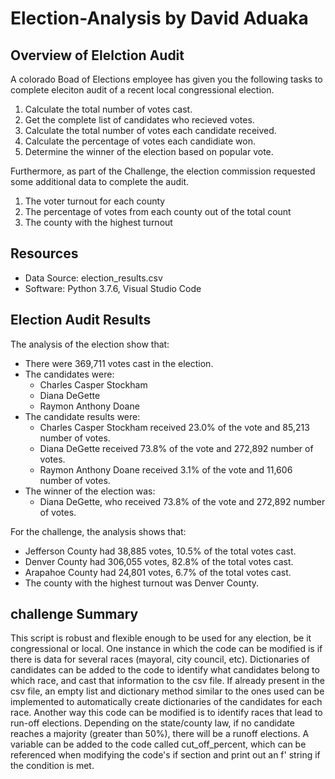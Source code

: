 # Election-Analysis by David Aduaka 

## Overview of Elelction Audit 
A colorado Boad of Elections employee has given you the following tasks to complete eleciton audit of a recent local congressional election.

 1. Calculate the total number of votes cast.
 2. Get the complete list of candidates who recieved votes.
 3. Calculate the total number of votes each candidate received.
 4. Calculate the percentage of votes each candidiate won.
 5. Determine the winner of the election based on popular vote.

Furthermore, as part of the Challenge, the election commission requested some additional data to complete the audit.

 1. The voter turnout for each county
 2. The percentage of votes from each county out of the total count
 3. The county with the highest turnout 

## Resources 
-  Data Source: election_results.csv
-  Software: Python 3.7.6, Visual Studio Code

## Election Audit Results  
The analysis of the election show that:
-  There were 369,711 votes cast in the election. 
-  The candidates were:
     -  Charles Casper Stockham
     -  Diana DeGette
     -  Raymon Anthony Doane 
-  The candidate results were:
     -  Charles Casper Stockham received 23.0% of the vote and 85,213 number of votes. 
     -  Diana DeGette received  73.8% of the vote and 272,892 number of votes.
     -  Raymon Anthony Doane received 3.1% of the vote and 11,606 number of votes. 
-  The winner of the election was:
     -  Diana DeGette, who received 73.8% of the vote and 272,892 number of votes.
  
For the challenge, the analysis shows that:
- Jefferson County had 38,885 votes, 10.5% of the total votes cast.
- Denver County had 306,055 votes, 82.8% of the total votes cast.
- Arapahoe County had 24,801 votes, 6.7% of the total votes cast.
- The county with the highest turnout was Denver County.

## challenge Summary 
This script is robust and flexible enough to be used for any election, be it congressional or local. One instance in which the code can be modified is if there is data for several races (mayoral, city council, etc). Dictionaries of candidates can be added to the code to identify what candidates belong to which race, and cast that information to the csv file. If already present in the csv file, an empty list and dictionary method similar to the ones used can be implemented to automatically create dictionaries of the candidates for each race. Another way this code can be modified is to identify races that lead to run-off elections. Depending on the state/county law, if no candidate reaches a majority (greater than 50%), there will be a runoff elections. A variable can be added to the code called cut_off_percent, which can be referenced when modifying the code's if section and print out an f' string if the condition is met.
